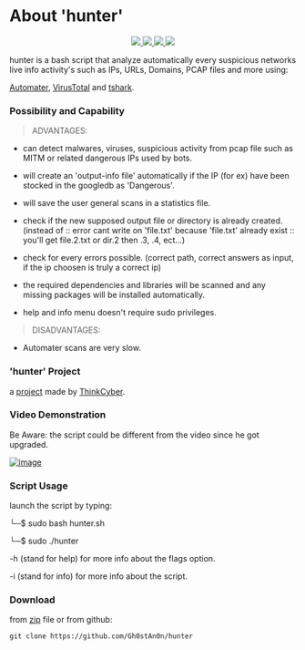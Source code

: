 # About 'hunter'

<p align="center">
   </a>
      <a href="https://github.com/Gh0stAn0n/analyzer">
      <img src="https://img.shields.io/badge/Version-1.0.0-darkgreen">
        <img src="https://img.shields.io/badge/Release%20Date-may%202022-purple">
  <img src="https://shields.io/badge/Bash-100%25-066da5">
  <img src="https://shields.io/badge/Platform-Linux-darkred">
    </a>
  </p>
</p>

hunter is a bash script that analyze automatically every suspicious networks live info activity's such as IPs, URLs, Domains, PCAP files and more using:

[Automater](https://github.com/1aN0rmus/TekDefense-Automater), [VirusTotal](https://github.com/VirusTotal/vt-cli) and [tshark](https://www.kali.org/tools/wireshark/#tshark-1).

### Possibility and Capability

> ADVANTAGES:

- can detect malwares, viruses, suspicious activity from pcap file such as MITM or related dangerous IPs used by bots.

- will create an 'output-info file' automatically if the IP (for ex) have been stocked in the googledb as 'Dangerous'.

- will save the user general scans in a statistics file.

- check if the new supposed output file or directory is already created. (instead of :: error cant write on 'file.txt' because 'file.txt' already exist :: you'll get file.2.txt or dir.2 then .3, .4, ect...)

- check for every errors possible. (correct path, correct answers as input, if the ip choosen is truly a correct ip)

- the required dependencies and libraries will be scanned and any missing packages will be installed automatically.

- help and info menu doesn't require sudo privileges.


> DISADVANTAGES:

- Automater scans are very slow.

### 'hunter' Project

a [project](https://github.com/Gh0stAn0n/hunter/files/9894773/project.pdf) made by [ThinkCyber](https://www.thinkcyber.co.il/).

### Video Demonstration

Be Aware: the script could be different from the video since he got upgraded.

[![image](https://user-images.githubusercontent.com/102325071/198856530-b6c9b4e6-999f-4a3b-ba53-bea8d2158bb3.jpg)](https://www.youtube.com/watch?v=ShjDHLr2tZM)

### Script Usage

launch the script by typing:

└─$ sudo bash hunter.sh

└─$ sudo ./hunter

-h (stand for help) for more info about the flags option.

-i (stand for info) for more info about the script.

### Download

from [zip](https://github.com/Gh0stAn0n/hunter/files/9900085/hunter.zip) file or from github:

    git clone https://github.com/Gh0stAn0n/hunter
